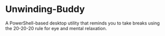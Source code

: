 # Unwinding-Buddy
A PowerShell-based desktop utility that reminds you to take breaks using the 20-20-20 rule for eye and mental relaxation.
